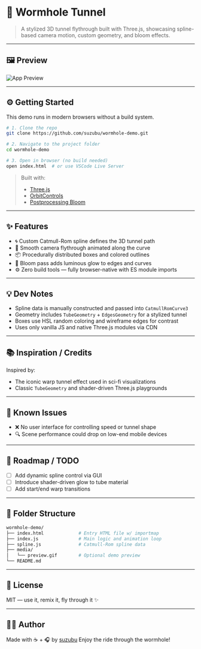 # 🌌 Wormhole Tunnel

> A stylized 3D tunnel flythrough built with Three.js, showcasing spline-based camera motion, custom geometry, and bloom effects.

---

## 🖼 Preview

![App Preview](media/wormhole-demo.gif)

---

## ⚙️ Getting Started

This demo runs in modern browsers without a build system.

```bash
# 1. Clone the repo
git clone https://github.com/suzubu/wormhole-demo.git

# 2. Navigate to the project folder
cd wormhole-demo

# 3. Open in browser (no build needed)
open index.html  # or use VSCode Live Server
```

> Built with:  
> - [Three.js](https://threejs.org/)  
> - [OrbitControls](https://threejs.org/docs/#examples/en/controls/OrbitControls)  
> - [Postprocessing Bloom](https://threejs.org/examples/#webgl_postprocessing_unreal_bloom)

---

## ✨ Features

- 🌀 Custom Catmull-Rom spline defines the 3D tunnel path
- 🚀 Smooth camera flythrough animated along the curve
- 📦 Procedurally distributed boxes and colored outlines
- 🌠 Bloom pass adds luminous glow to edges and curves
- ⚙️ Zero build tools — fully browser-native with ES module imports

---

## 💡 Dev Notes

- Spline data is manually constructed and passed into `CatmullRomCurve3`
- Geometry includes `TubeGeometry` + `EdgesGeometry` for a stylized tunnel
- Boxes use HSL random coloring and wireframe edges for contrast
- Uses only vanilla JS and native Three.js modules via CDN

---

## 📚 Inspiration / Credits

Inspired by:
- The iconic warp tunnel effect used in sci-fi visualizations
- Classic `TubeGeometry` and shader-driven Three.js playgrounds

---

## 🧪 Known Issues

- ❌ No user interface for controlling speed or tunnel shape
- 🔍 Scene performance could drop on low-end mobile devices

---

## 🔭 Roadmap / TODO

- [ ] Add dynamic spline control via GUI
- [ ] Introduce shader-driven glow to tube material
- [ ] Add start/end warp transitions

---

## 📂 Folder Structure

```bash
wormhole-demo/
├── index.html             # Entry HTML file w/ importmap
├── index.js               # Main logic and animation loop
├── spline.js              # Catmull-Rom spline data
├── media/
│   └── preview.gif        # Optional demo preview
└── README.md
```

---

## 📜 License

MIT — use it, remix it, fly through it ✨

---

## 🙋‍♀️ Author

Made with ☕ + 🎧 by [suzubu](https://github.com/suzubu)
Enjoy the ride through the wormhole!
